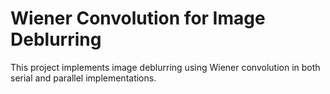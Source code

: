 # Wiener Convolution for Image Deblurring

This project implements image deblurring using Wiener convolution in both serial and parallel implementations.

